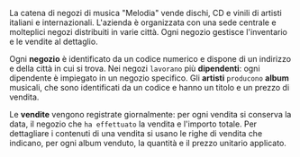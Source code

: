 
La catena di negozi di musica "Melodia" vende dischi, CD e vinili di artisti italiani e internazionali. L'azienda è organizzata con una sede centrale e molteplici negozi distribuiti in varie città. Ogni negozio gestisce l'inventario e le vendite al dettaglio.

Ogni **negozio** è identificato da un codice numerico e dispone di un indirizzo e della città in cui si trova. Nei negozi `lavorano` più **dipendenti**: ogni dipendente è impiegato in un negozio specifico. Gli **artisti** `producono` **album** musicali, che sono identificati da un codice e hanno un titolo e un prezzo di vendita.

Le **vendite** vengono registrate giornalmente: per ogni vendita si conserva la data, il negozio che `ha effettuato` la vendita e l'importo totale. Per dettagliare i contenuti di una vendita si usano le righe di vendita che indicano, per ogni album venduto, la quantità e il prezzo unitario applicato.
